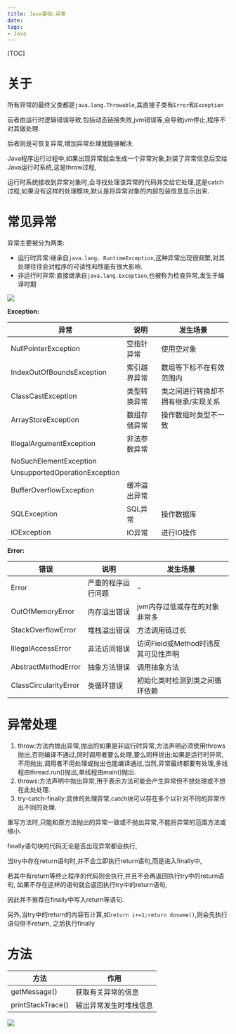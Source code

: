 ```yaml
---
title: Java基础:异常
date:
tags:
- Java
---
```


[TOC]

# 关于

所有异常的最终父类都是`java.lang.Throwable`,其直接子类有`Error`和`Exception`

前者由运行时逻辑错误导致,包括动态链接失败,jvm错误等,会导致jvm停止,程序不对其做处理.

后者则是可恢复异常,增加异常处理就能够解决.

Java程序运行过程中,如果出现异常就会生成一个异常对象,封装了异常信息后交给Java运行时系统,这是throw过程,

运行时系统接收到异常对象时,会寻找处理该异常的代码并交给它处理,这是catch过程,如果没有这样的处理模块,默认是将异常对象的内部包装信息显示出来.


# 常见异常

异常主要被分为两类:

* 运行时异常:继承自`java.lang. RuntimeException`,这种异常出现很频繁,对其处理往往会对程序的可读性和性能有很大影响.
* 非运行时异常:直接继承自`java.lang.Exception`,也被称为检查异常,发生于编译时期

![](https://raw.githubusercontent.com/LuVx21/doc/master/source/_posts/99.img/exception.png)

**Exception:**

| 异常                          | 说明         | 发生场景                            |
| ----------------------------- | ------------ | ----------------------------------- |
| NullPointerException          | 空指针异常   | 使用空对象                          |
| IndexOutOfBoundsException     | 索引越界异常 | 数组等下标不在有效范围内            |
| ClassCastException            | 类型转换异常 | 类之间进行转换却不拥有继承/实现关系 |
| ArrayStoreException           | 数组存储异常 | 操作数组时类型不一致                |
| IllegalArgumentException      | 非法参数异常 |                                     |
| NoSuchElementException        |              |                                     |
| UnsupportedOperationException |              |                                     |
| BufferOverflowException       | 缓冲溢出异常 |                                     |
| SQLException                  | SQL异常      | 操作数据库                          |
| IOException                   | IO异常       | 进行IO操作                          |

**Error:**

| 错误                  | 说明               | 发生场景                            |
| --------------------- | ------------------ | ----------------------------------- |
| Error                 | 严重的程序运行问题 | -                                   |
| OutOfMemoryError      | 内存溢出错误       | jvm内存过低或存在的对象非常多       |
| StackOverflowError    | 堆栈溢出错误       | 方法调用链过长                      |
| IllegalAccessError    | 非法访问错误       | 访问Field或Method时违反其可见性声明 |
| AbstractMethodError   | 抽象方法错误       | 调用抽象方法                        |
| ClassCircularityError | 类循环错误         | 初始化类时检测到类之间循环依赖      |



# 异常处理

1. throw:方法内抛出异常,抛出的如果是非运行时异常,方法声明必须使用throws抛出,否则编译不通过,同时调用者要么处理,要么同样抛出;如果是运行时异常,不用抛出,调用者不用处理或抛出也能编译通过,当然,异常最终都要有处理,多线程由thread.run()抛出,单线程由main()抛出.
2. throws:方法声明中抛出异常,用于表示方法可能会产生异常但不想处理或不想在此处处理.
3. try-catch-finally:具体的处理异常,catch块可以存在多个以针对不同的异常作出不同的处理.

重写方法时,只能和原方法抛出的异常一致或不抛出异常,不能将异常的范围方法或缩小.

finally语句块的代码无论是否出现异常都会执行,

当try中存在return语句时,并不会立即执行return语句,而是进入finally中,

若其中有return等终止程序的代码则会执行,并且不会再返回执行try中的return语句, 如果不存在这样的语句就会返回执行try中的return语句,

因此并不推荐在finally中写入return等语句.

另外,当try中的return的内容有计算,如`return i+=1;return dosome()`,则会先执行语句但不return, 之后执行finally

# 方法

| 方法              | 作用                   |
| ----------------- | ---------------------- |
| getMessage()      | 获取有关异常的信息     |
| printStackTrace() | 输出异常发生时堆栈信息 |



[![](https://static.segmentfault.com/v-5b1df2a7/global/img/creativecommons-cc.svg)](https://creativecommons.org/licenses/by-nc-nd/4.0/)